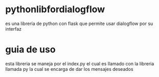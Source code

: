 # pythonlibfordialogflow
es una librería de python con flask que permite usar dialogflow por su interfaz
<h1>guia de uso</h1>
esta libreria se maneja por el index.py el cual es llamado con la libreria llamada py la cual se encarga de dar los mensajes deseados
